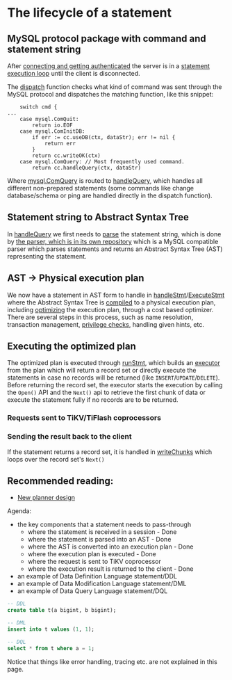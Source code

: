 # The lifecycle of a statement

## MySQL protocol package with command and statement string

After [connecting and getting authenticated](understand-tidb/mysql-protocol-and-session-management.md) the server is in a [statement execution loop](https://github.com/pingcap/tidb/blob/30cf15a59db11c34ffe05fc926152a43327eaa61/server/conn.go#L938) until the client is disconnected.

The [dispatch](https://github.com/pingcap/tidb/blob/30cf15a59db11c34ffe05fc926152a43327eaa61/server/conn.go#L1111) function checks what kind of command was sent through the MySQL protocol and dispatches the matching function, like this snippet:
```golang
	switch cmd {
...
	case mysql.ComQuit:
		return io.EOF
	case mysql.ComInitDB:
		if err := cc.useDB(ctx, dataStr); err != nil {
			return err
		}
		return cc.writeOK(ctx)
	case mysql.ComQuery: // Most frequently used command.
		return cc.handleQuery(ctx, dataStr)
```
Where [mysql.ComQuery](https://github.com/pingcap/parser/blob/d4a88481405f8c59d45fc0a9c38ee24d55b9bf49/mysql/const.go#L102) is routed to [handleQuery](https://github.com/pingcap/tidb/blob/30cf15a59db11c34ffe05fc926152a43327eaa61/server/conn.go#L1633), which handles all different non-prepared statements (some commands like change database/schema or ping are handled directly in the dispatch function).

## Statement string to Abstract Syntax Tree

In [handleQuery](https://github.com/pingcap/tidb/blob/30cf15a59db11c34ffe05fc926152a43327eaa61/server/conn.go#L1633) we first needs to [parse](https://github.com/pingcap/parser/blob/d4a88481405f8c59d45fc0a9c38ee24d55b9bf49/yy_parser.go#L137) the statement string, which is done by [the parser, which is in its own repository](https://github.com/pingcap/parser) which is a MySQL compatible parser which parses statements and returns an Abstract Syntax Tree (AST) representing the statement.

## AST -> Physical execution plan

We now have a statement in AST form to handle in [handleStmt](https://github.com/pingcap/tidb/blob/30cf15a59db11c34ffe05fc926152a43327eaa61/server/conn.go#L1814)/[ExecuteStmt](https://github.com/pingcap/tidb/blob/30cf15a59db11c34ffe05fc926152a43327eaa61/session/session.go#L1620) where the Abstract Syntax Tree is [compiled](https://github.com/pingcap/tidb/blob/30cf15a59db11c34ffe05fc926152a43327eaa61/executor/compiler.go#L50) to a physical execution plan, including [optimizing](https://github.com/pingcap/tidb/blob/30cf15a59db11c34ffe05fc926152a43327eaa61/planner/optimize.go#L100) the execution plan, through a cost based optimizer. There are several steps in this process, such as name resolution, transaction management, [privilege checks](understand-tidb/privilege-management.md), handling given hints, etc.

## Executing the optimized plan

The optimized plan is executed through [runStmt](https://github.com/pingcap/tidb/blob/30cf15a59db11c34ffe05fc926152a43327eaa61/session/session.go#L1750), which builds an [executor](https://github.com/pingcap/tidb/blob/30cf15a59db11c34ffe05fc926152a43327eaa61/executor/adapter.go#L319) from the plan which will return a record set or directly execute the statements in case no records will be returned (like `INSERT`/`UPDATE`/`DELETE`). Before returning the record set, the executor starts the execution by calling the `Open()` API and the `Next()` api to retrieve the first chunk of data or execute the statement fully if no records are to be returned.

### Requests sent to TiKV/TiFlash coprocessors

### Sending the result back to the client

If the statement returns a record set, it is handled in [writeChunks](https://github.com/pingcap/tidb/blob/30cf15a59db11c34ffe05fc926152a43327eaa61/server/conn.go#L1993) which loops over the record set's `Next()` 

## Recommended reading:

* [New planner design](https://github.com/pingcap/tidb/blob/master/docs/design/2018-08-29-new-planner.md)


Agenda:

* the key components that a statement needs to pass-through
  * where the statement is received in a session - Done
  * where the statement is parsed into an AST - Done
  * where the AST is converted into an execution plan - Done
  * where the execution plan is executed - Done
  * where the request is sent to TiKV coprocessor
  * where the execution result is returned to the client - Done
* an example of Data Definition Language statement/DDL
* an example of Data Modification Language statement/DML
* an example of Data Query Language statement/DQL

```sql
-- DDL
create table t(a bigint, b bigint);

-- DML
insert into t values (1, 1);

-- DQL
select * from t where a = 1;
```

Notice that things like error handling, tracing etc. are not explained in this page.
